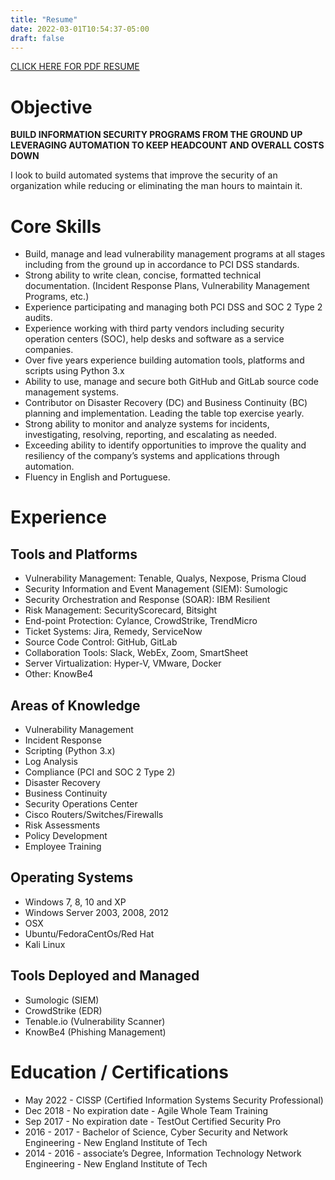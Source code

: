 ```yaml
---
title: "Resume"
date: 2022-03-01T10:54:37-05:00
draft: false
---
```


[CLICK HERE FOR PDF RESUME](http://resume.rackreaver.com)

# Objective

**BUILD INFORMATION SECURITY PROGRAMS FROM THE GROUND UP LEVERAGING AUTOMATION TO KEEP HEADCOUNT AND OVERALL COSTS DOWN**

I look to build automated systems that improve the security of an organization while reducing or eliminating the man hours to maintain it.

# Core Skills

- Build, manage and lead vulnerability management programs at all stages including from the ground up in accordance to PCI DSS standards.
- Strong ability to write clean, concise, formatted technical documentation. (Incident Response Plans, Vulnerability Management Programs, etc.)
- Experience participating and managing both PCI DSS and SOC 2 Type 2 audits.
- Experience working with third party vendors including security operation centers (SOC), help desks and software as a service companies.
- Over five years experience building automation tools, platforms and scripts using Python 3.x
- Ability to use, manage and secure both GitHub and GitLab source code management systems.
- Contributor on Disaster Recovery (DC) and Business Continuity (BC) planning and implementation. Leading the table top exercise yearly.
- Strong ability to monitor and analyze systems for incidents, investigating, resolving, reporting, and escalating as needed.
- Exceeding ability to identify opportunities to improve the quality and resiliency of the company’s systems and applications through automation.
- Fluency in English and Portuguese.

# Experience

## Tools and Platforms

- Vulnerability Management: Tenable, Qualys, Nexpose, Prisma Cloud
- Security Information and Event Management (SIEM): Sumologic
- Security Orchestration and Response (SOAR): IBM Resilient
- Risk Management: SecurityScorecard, Bitsight
- End-point Protection: Cylance, CrowdStrike, TrendMicro
- Ticket Systems: Jira, Remedy, ServiceNow
- Source Code Control: GitHub, GitLab
- Collaboration Tools: Slack, WebEx, Zoom, SmartSheet
- Server Virtualization: Hyper-V, VMware, Docker
- Other: KnowBe4

## Areas of Knowledge

- Vulnerability Management
- Incident Response
- Scripting (Python 3.x)
- Log Analysis
- Compliance (PCI and SOC 2 Type 2)
- Disaster Recovery
- Business Continuity
- Security Operations Center
- Cisco Routers/Switches/Firewalls
- Risk Assessments
- Policy Development
- Employee Training

## Operating Systems

- Windows 7, 8, 10 and XP
- Windows Server 2003, 2008, 2012
- OSX
- Ubuntu/FedoraCentOs/Red Hat
- Kali Linux

## Tools Deployed and Managed

- Sumologic (SIEM)
- CrowdStrike (EDR)
- Tenable.io (Vulnerability Scanner)
- KnowBe4 (Phishing Management)

# Education / Certifications

- May 2022 - CISSP (Certified Information Systems Security Professional)
- Dec 2018 - No expiration date - Agile Whole Team Training
- Sep 2017 - No expiration date - TestOut Certified Security Pro
- 2016 - 2017 - Bachelor of Science, Cyber Security and Network Engineering - New England Institute of Tech
- 2014 - 2016 - associate’s Degree, Information Technology Network Engineering - New England Institute of Tech
